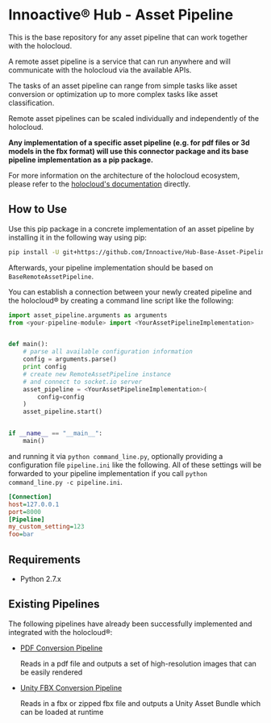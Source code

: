 # Innoactive® Hub - Asset Pipeline

This is the base repository for any asset pipeline that can work together with the holocloud.

A remote asset pipeline is a service that can run anywhere and will communicate with the holocloud
via the available APIs.

The tasks of an asset pipeline can range from simple tasks like asset conversion or optimization up
to more complex tasks like asset classification.

Remote asset pipelines can be scaled individually and independently of the holocloud.

**Any implementation of a specific asset pipeline (e.g. for pdf files or 3d models in the fbx format) 
will use this connector package and its base pipeline implementation as a pip package.**

For more information on the architecture of the holocloud ecosystem, please refer to the [holocloud's
documentation](https://github.com/Innoactive/Hub-Backend) directly.

## How to Use

Use this pip package in a concrete implementation of an asset pipeline by installing it in the following way using pip:

```bash
pip install -U git+https://github.com/Innoactive/Hub-Base-Asset-Pipeline.git@0.1.0
```

Afterwards, your pipeline implementation should be based on `BaseRemoteAssetPipeline`. 

You can establish a connection between your newly created pipeline and the holocloud® by creating 
a command line script like the following: 

```python
import asset_pipeline.arguments as arguments
from <your-pipeline-module> import <YourAssetPipelineImplementation>


def main():
    # parse all available configuration information
    config = arguments.parse()
    print config
    # create new RemoteAssetPipeline instance
    # and connect to socket.io server
    asset_pipeline = <YourAssetPipelineImplementation>(
        config=config
    )
    asset_pipeline.start()


if __name__ == "__main__":
    main()

```

and running it via `python command_line.py`, optionally providing a configuration file `pipeline.ini` 
like the following. All of these settings will be forwarded to your pipeline implementation if you call
`python command_line.py -c pipeline.ini`.

```ini
[Connection]
host=127.0.0.1
port=8000
[Pipeline]
my_custom_setting=123
foo=bar
```

## Requirements

- Python 2.7.x

## Existing Pipelines

The following pipelines have already been successfully implemented and integrated with the holocloud®:

- [PDF Conversion Pipeline](https://github.com/Innoactive/HOLOCLOUD-pdf-pipeline)

  Reads in a pdf file and outputs a set of high-resolution images that can be easily rendered

- [Unity FBX Conversion Pipeline](https://github.com/Innoactive/HOLOCLOUD-fbx-pipeline-unity)

  Reads in a fbx or zipped fbx file and outputs a Unity Asset Bundle which can be loaded at runtime
